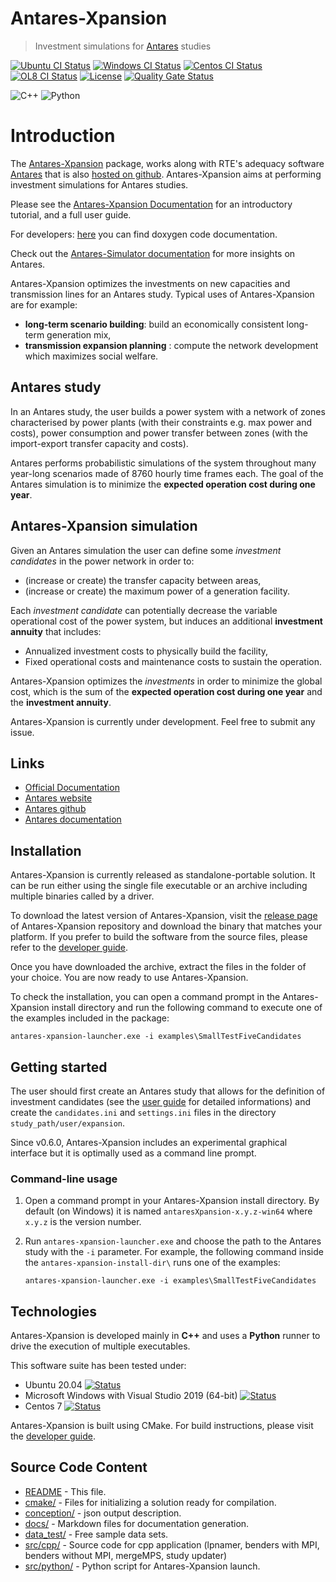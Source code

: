 # Antares-Xpansion 
> Investment simulations for [Antares][antareswebsite] studies

[![Ubuntu CI Status][ubuntu_system_svg]][ubuntu_release]  [![Windows CI Status][windows_vcpkg_svg]][windows_vcpkg_link] [![Centos CI Status][centos_system_svg]][centos_system_link][![OL8 CI Status][oracle_svg]][oracle_link] [![License](https://img.shields.io/badge/License-Apache%202.0-blue.svg)](https://opensource.org/licenses/Apache-2.0) [![Quality Gate Status](https://sonarcloud.io/api/project_badges/measure?project=AntaresSimulatorTeam_antares-xpansion&metric=alert_status)][sonarcloud_link]

![C++](https://img.shields.io/badge/c++-%2300599C.svg?style=for-the-badge&logo=c%2B%2B&logoColor=white) ![Python](https://img.shields.io/badge/python-3670A0?style=for-the-badge&logo=python&logoColor=ffdd54)

# Introduction

The [Antares-Xpansion][xpansion-github] package, works along with RTE's adequacy software [Antares][antareswebsite] that is also [hosted on github][antares-github]. Antares-Xpansion aims at performing investment simulations for Antares studies. 

Please see the [Antares-Xpansion Documentation][readthedocs] for an introductory tutorial,
and a full user guide.

For developers: [here][xpansion-doxygen] you can find doxygen code documentation.

Check out the [Antares-Simulator documentation][readthedocs-antares] for more insights on Antares. 

Antares-Xpansion optimizes the investments on new capacities and transmission lines for an Antares study. Typical uses of Antares-Xpansion are for example:

- **long-term scenario building**: build an economically consistent long-term generation mix,
- **transmission expansion planning** : compute the network development which maximizes social welfare.

## Antares study

In an Antares study, the user builds a power system with a network of zones
characterised by power plants (with their constraints e.g. max power and costs),
power consumption and power transfer between zones (with the import-export transfer capacity and costs).

Antares performs probabilistic simulations of the system
throughout many year-long scenarios made of 8760 hourly
time frames each.
The goal of the Antares simulation is to minimize the
**expected operation cost during one year**.

## Antares-Xpansion simulation

Given an Antares simulation the user can define some
_investment candidates_ in the power network in order to:

- (increase or create) the transfer capacity between areas,
- (increase or create) the maximum power of a generation facility.

Each _investment candidate_ can potentially decrease the variable operational cost
of the power system, but induces an additional **investment annuity** that includes:

- Annualized investment costs to physically build the facility,
- Fixed operational costs and maintenance costs to sustain the operation.

Antares-Xpansion optimizes the _investments_ in order to minimize the global cost, which is the sum of the **expected operation cost during one year** and the **investment annuity**.

Antares-Xpansion is currently under development. Feel free to submit any issue.

## Links

- [Official Documentation][readthedocs]
- [Antares website][antareswebsite]
- [Antares github][antares-github]
- [Antares documentation][readthedocs-antares]

## Installation

Antares-Xpansion is currently released as standalone-portable solution.
It can be run either using the single file executable or
an archive including multiple binaries called by a driver.

To download the latest version of Antares-Xpansion, visit the [release page][antares_xpansion_release_url] of Antares-Xpansion repository and download the binary that matches your platform. If you prefer to build the software from the source files, please refer to the [developer guide][developer-guide].

Once you have downloaded the archive, extract the files in the folder of your choice. You are now ready to use Antares-Xpansion. 

To check the installation, you can open a command prompt in the Antares-Xpansion install directory and run the following command to execute one of the examples included in the package:

```shell
antares-xpansion-launcher.exe -i examples\SmallTestFiveCandidates
```

## Getting started

The user should first create an Antares study 
that allows for the definition of investment candidates
(see the [user guide][user-guide] for detailed informations)
and create the `candidates.ini` and `settings.ini` files
in the directory `study_path/user/expansion`.

Since v0.6.0, Antares-Xpansion includes an experimental graphical interface but it is optimally used as a command line prompt. 

### Command-line usage

1.  Open a command prompt in your Antares-Xpansion install directory. By default (on Windows) it is named `antaresXpansion-x.y.z-win64`
where `x.y.z` is the version number.

2.  Run `antares-xpansion-launcher.exe` and choose the path to the
    Antares study with the `-i` parameter. For example, the following command inside the `antares-xpansion-install-dir\` runs one of the examples:
    ```shell
    antares-xpansion-launcher.exe -i examples\SmallTestFiveCandidates
    ```


## Technologies
Antares-Xpansion is developed mainly in **C++** and uses a **Python** runner
to drive the execution of multiple executables.

This software suite has been tested under:

*   Ubuntu 20.04 [![Status][ubuntu_system_svg]][ubuntu_release] 
*   Microsoft Windows with Visual Studio 2019 (64-bit) [![Status][windows_vcpkg_svg]][windows_vcpkg_link]
*   Centos 7 [![Status][centos_system_svg]][centos_system_link] 

Antares-Xpansion is built using CMake.
For build instructions, please visit the [developer guide][developer-guide].

## Source Code Content

* [README](README.md)             - This file.
* [cmake/](cmake)        - Files for initializing a solution ready for compilation. 
* [conception/](conception)        - json output description. 
* [docs/](docs) - Markdown files for documentation generation.  
* [data_test/](data_test)	 - Free sample data sets.
* [src/cpp/](src/cpp)      - Source code for cpp application (lpnamer, benders with MPI, benders without MPI, mergeMPS, study updater)
* [src/python/](src/python)       - Python script for Antares-Xpansion launch.



[ubuntu_system_svg]: https://github.com/AntaresSimulatorTeam/antares-xpansion/actions/workflows/ubuntu-release.yml/badge.svg?query=branch%3Adevelop
[ubuntu_release]: https://github.com/AntaresSimulatorTeam/antares-xpansion/actions/workflows/ubuntu-release.yml?query=branch%3Adevelop
[windows_vcpkg_svg]: https://github.com/AntaresSimulatorTeam/antares-xpansion/actions/workflows/windows-vcpkg.yml/badge.svg?query=branch%3Adevelop
[windows_vcpkg_link]: https://github.com/AntaresSimulatorTeam/antares-xpansion/actions/workflows/windows-vcpkg.yml?query=branch%3Adevelop
[centos_system_svg]: https://github.com/AntaresSimulatorTeam/antares-xpansion/actions/workflows/centos-release.yml/badge.svg?query=branch%3Adevelop
[centos_system_link]: https://github.com/AntaresSimulatorTeam/antares-xpansion/actions/workflows/centos-release.yml?query=branch%3Adevelop
[oracle_svg]: https://github.com/AntaresSimulatorTeam/antares-xpansion/actions/workflows/ol8-release.yml/badge.svg?query=branch%3Adevelop
[oracle_link]: https://github.com/AntaresSimulatorTeam/antares-xpansion/actions/workflows/ol8-release.yml?query=branch%3Adevelop
[sonarcloud_link]: https://sonarcloud.io/dashboard?id=AntaresSimulatorTeam_antares-xpansion
[antares_xpansion_release_url]: https://github.com/AntaresSimulatorTeam/antares-xpansion/releases

[xpansion-github]: https://github.com/AntaresSimulatorTeam/antares-xpansion
[xpansion-doxygen]: https://antaressimulatorteam.github.io/antares-xpansion
[antares-github]: https://github.com/AntaresSimulatorTeam/Antares_Simulator
[readthedocs]: https://antares-xpansion.readthedocs.io/
[readthedocs-antares]: https://antares-doc.readthedocs.io/
[antareswebsite]: https://antares-simulator.org
[developer-guide]: https://antares-xpansion.readthedocs.io/en/stable/developer-guide/install_from_sources/0-INSTALL/
[user-guide]: https://antares-xpansion.readthedocs.io/en/stable/user-guide/optimization-principles/investment-problem/
[benders]: https://antares-xpansion.readthedocs.io/en/latest/user-guide/optimization-principles/investment-problem/
